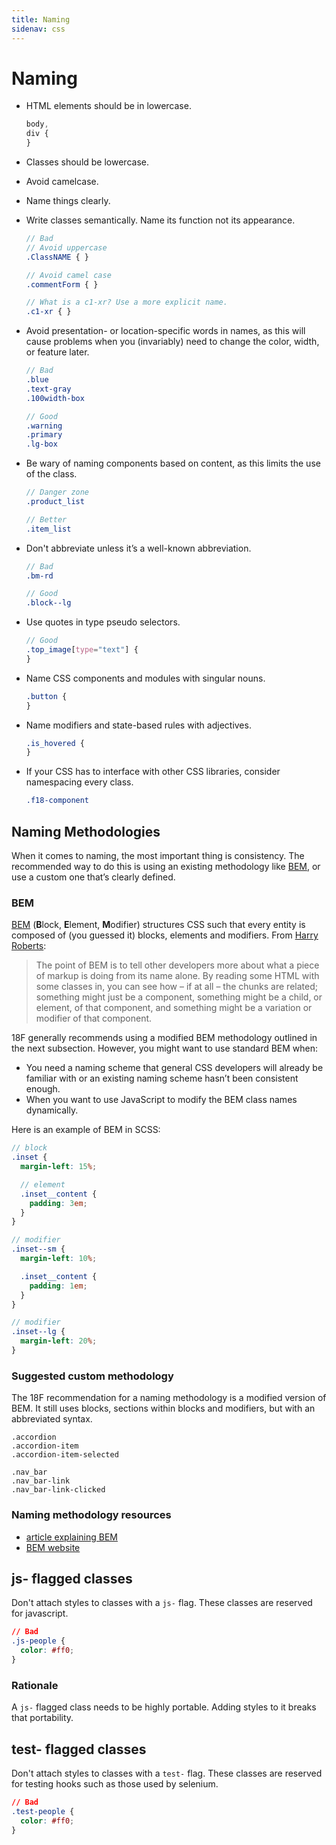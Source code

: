```yaml
---
title: Naming
sidenav: css
---
```

# Naming
- HTML elements should be in lowercase.

  ```scss
  body,
  div {
  }
  ```

- Classes should be lowercase.
- Avoid camelcase.
- Name things clearly.
- Write classes semantically. Name its function not its appearance.

  ```scss
  // Bad
  // Avoid uppercase
  .ClassNAME { }

  // Avoid camel case
  .commentForm { }

  // What is a c1-xr? Use a more explicit name.
  .c1-xr { }
  ```

- Avoid presentation- or location-specific words in names, as this will cause
  problems when you (invariably) need to change the color, width, or feature
  later.

  ```scss
  // Bad
  .blue
  .text-gray
  .100width-box

  // Good
  .warning
  .primary
  .lg-box
  ```

- Be wary of naming components based on content, as this limits the use of the
  class.

  ```scss
  // Danger zone
  .product_list

  // Better
  .item_list
  ```

- Don't abbreviate unless it’s a well-known abbreviation.

  ```scss
  // Bad
  .bm-rd

  // Good
  .block--lg
  ```

- Use quotes in type pseudo selectors.

  ```scss
  // Good
  .top_image[type="text"] {
  }
  ```

- Name CSS components and modules with singular nouns.

  ```scss
  .button {
  }
  ```

- Name modifiers and state-based rules with adjectives.

  ```scss
  .is_hovered {
  }
  ```

- If your CSS has to interface with other CSS libraries, consider namespacing
  every class.

  ```css
  .f18-component
  ```


## Naming Methodologies

When it comes to naming, the most important thing is consistency. The
recommended way to do this is using an existing methodology like [BEM](#BEM),
or use a custom one that’s clearly defined.

### BEM

[BEM][BEM] (**B**lock, **E**lement, **M**odifier) structures CSS such that
every entity is composed of (you guessed it) blocks, elements and modifiers.
From [Harry Roberts][mindbemding]:

> The point of BEM is to tell other developers more about what a piece of
> markup is doing from its name alone. By reading some HTML with some classes
> in, you can see how – if at all – the chunks are related; something might
> just be a component, something might be a child, or element, of that
> component, and something might be a variation or modifier of that component.

18F generally recommends using a modified BEM methodology outlined in the next
subsection. However, you might want to use standard BEM when:

* You need a naming scheme that general CSS developers will already be familiar
  with or an existing naming scheme hasn’t been consistent enough.
* When you want to use JavaScript to modify the BEM class names dynamically.

Here is an example of BEM in SCSS:

```scss
// block
.inset {
  margin-left: 15%;

  // element
  .inset__content {
    padding: 3em;
  }
}

// modifier
.inset--sm {
  margin-left: 10%;

  .inset__content {
    padding: 1em;
  }
}

// modifier
.inset--lg {
  margin-left: 20%;
}
```


### Suggested custom methodology

The 18F recommendation for a naming methodology is a modified version of BEM.
It still uses blocks, sections within blocks and modifiers, but with an
abbreviated syntax.

```
.accordion
.accordion-item
.accordion-item-selected

.nav_bar
.nav_bar-link
.nav_bar-link-clicked
```



### Naming methodology resources
- [article explaining BEM][mindbemding]
- [BEM website][BEM]


## js- flagged classes
Don't attach styles to classes with a `js-` flag. These classes are reserved for javascript.

```css
// Bad
.js-people {
  color: #ff0;
}
```

### Rationale
A `js-` flagged class needs to be highly portable. Adding styles to it breaks that portability.

## test- flagged classes
Don't attach styles to classes with a `test-` flag. These classes are reserved for testing hooks such as those used by selenium.

```css
// Bad
.test-people {
  color: #ff0;
}
```


[BEM]: https://en.bem.info/method/
[mindbemding]: http://csswizardry.com/2013/01/mindbemding-getting-your-head-round-bem-syntax/
